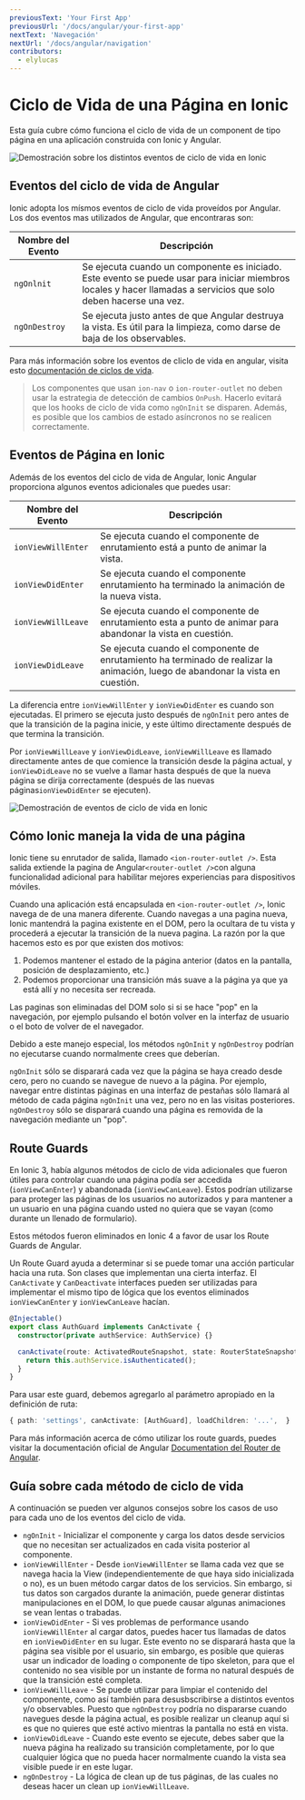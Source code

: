 ```yaml
---
previousText: 'Your First App'
previousUrl: '/docs/angular/your-first-app'
nextText: 'Navegación'
nextUrl: '/docs/angular/navigation'
contributors:
  - elylucas
---
```


# Ciclo de Vida de una Página en Ionic

Esta guía cubre cómo funciona el ciclo de vida de un component de tipo página en una aplicación construida con Ionic y Angular.

![Demostración sobre los distintos eventos de ciclo de vida en Ionic](/docs/assets/img/guides/lifecycle/ioniclifecycle.png)

## Eventos del ciclo de vida de Angular

Ionic adopta los mísmos eventos de ciclo de vida proveídos por Angular. Los dos eventos mas utilizados de Angular, que encontraras son:

| Nombre del Evento | Descripción                                                                                                                                                       |
| ----------------- | ----------------------------------------------------------------------------------------------------------------------------------------------------------------- |
| `ngOnlnit`        | Se ejecuta cuando un componente es iniciado. Este evento se puede usar para iniciar miembros locales y hacer llamadas a servicios que solo deben hacerse una vez. |
| `ngOnDestroy`     | Se ejecuta justo antes de que Angular destruya la vista. Es útil para la limpieza, como darse de baja de los observables.                                         |


Para más información sobre los eventos de cliclo de vida en angular, visita esto [documentación de ciclos de vida](https://angular.io/guide/lifecycle-hooks).

> Los componentes que usan `ion-nav` o `ion-router-outlet` no deben usar la estrategia de detección de cambios `OnPush`. Hacerlo evitará que los hooks de ciclo de vida como `ngOnInit` se disparen. Además, es posible que los cambios de estado asíncronos no se realicen correctamente.

## Eventos de Página en Ionic

Además de los eventos del ciclo de vida de Angular, Ionic Angular proporciona algunos eventos adicionales que puedes usar:

| Nombre del Evento  | Descripción                                                                                                                     |
| ------------------ | ------------------------------------------------------------------------------------------------------------------------------- |
| `ionViewWillEnter` | Se ejecuta cuando el componente de enrutamiento está a punto de animar la vista.                                                |
| `ionViewDidEnter`  | Se ejecuta cuando el componente enrutamiento ha terminado la animación de la nueva vista.                                       |
| `ionViewWillLeave` | Se ejecuta cuando el componente de enrutamiento esta a punto de animar para abandonar la vista en cuestión.                     |
| `ionViewDidLeave`  | Se ejecuta cuando el componente de enrutamiento ha terminado de realizar la animación, luego de abandonar la vista en cuestión. |


La diferencia entre `ionViewWillEnter` y `ionViewDidEnter` es cuando son ejecutadas. El primero se ejecuta justo después de `ngOnInit` pero antes de que la transición de la pagina inicie, y este último directamente después de que termina la transición.

Por `ionViewWillLeave` y `ionViewDidLeave`, `ionViewWillLeave` es llamado directamente antes de que comience la transición desde la página actual, y `ionViewDidLeave` no se vuelve a llamar hasta después de que la nueva página se dirija correctamente (después de las nuevas páginas`ionViewDidEnter` se ejecuten).

![Demostración de eventos de ciclo de vida en Ionic](/docs/assets/img/guides/lifecycle/ioniclifecycle.gif)

## Cómo Ionic maneja la vida de una página

Ionic tiene su enrutador de salida, llamado `<ion-router-outlet />`. Esta salida extiende la pagina de Angular`<router-outlet />`con alguna funcionalidad adicional para habilitar mejores experiencias para dispositivos móviles.

Cuando una aplicación está encapsulada en `<ion-router-outlet />`, Ionic navega de de una manera diferente. Cuando navegas a una pagina nueva, Ionic mantendrá la pagina existente en el DOM, pero la ocultara de tu vista y procederá a ejecutar la transición de la nueva pagina. La razón por la que hacemos esto es por que existen dos motivos:

1) Podemos mantener el estado de la página anterior (datos en la pantalla, posición de desplazamiento, etc.)   
2) Podemos proporcionar una transición más suave a la página ya que ya está allí y no necesita ser recreada.

Las paginas son eliminadas del DOM solo si si se hace "pop" en la navegación, por ejemplo pulsando el botón volver en la interfaz de usuario o el boto de volver de el navegador.

Debido a este manejo especial, los métodos `ngOnInit` y `ngOnDestroy` podrían no ejecutarse cuando normalmente crees que deberían.

`ngOnInit` sólo se disparará cada vez que la página se haya creado desde cero, pero no cuando se navegue de nuevo a la página. Por ejemplo, navegar entre distintas páginas en una interfaz de pestañas sólo llamará al método de cada página `ngOnInit` una vez, pero no en las visitas posteriores. `ngOnDestroy` sólo se disparará cuando una página es removida de la navegación mediante un "pop".

## Route Guards

En Ionic 3, había algunos métodos de ciclo de vida adicionales que fueron útiles para controlar cuando una página podía ser accedida (`ionViewCanEnter`) y abandonada (`ionViewCanLeave`). Estos podrían utilizarse para proteger las páginas de los usuarios no autorizados y para mantener a un usuario en una página cuando usted no quiera que se vayan (como durante un llenado de formulario).

Estos métodos fueron eliminados en Ionic 4 a favor de usar los Route Guards de Angular.

Un Route Guard ayuda a determinar si se puede tomar una acción particular hacia una ruta. Son clases que implementan una cierta interfaz. El ` CanActivate ` y `CanDeactivate` interfaces pueden ser utilizadas para implementar el mismo tipo de lógica que los eventos eliminados `ionViewCanEnter` y `ionViewCanLeave` hacían.

```typescript
@Injectable()
export class AuthGuard implements CanActivate {
  constructor(private authService: AuthService) {}

  canActivate(route: ActivatedRouteSnapshot, state: RouterStateSnapshot) {
    return this.authService.isAuthenticated();
  }
}
```

Para usar este guard, debemos agregarlo al parámetro apropiado en la definición de ruta:

```typescript
{ path: 'settings', canActivate: [AuthGuard], loadChildren: '...',  }
```

Para más información acerca de cómo utilizar los route guards, puedes visitar la documentación oficial de Angular [Documentation del Router de Angular](https://angular.io/guide/router).

## Guía sobre cada método de ciclo de vida

A continuación se pueden ver algunos consejos sobre los casos de uso para cada uno de los eventos del ciclo de vida.

- `ngOnInit` - Inicializar el componente y carga los datos desde servicios que no necesitan ser actualizados en cada visita posterior al componente.
- `ionViewWillEnter` - Desde `ionViewWillEnter` se llama cada vez que se navega hacia la View (independientemente de que haya sido inicializada o no), es un buen método cargar datos de los servicios. Sin embargo, si tus datos son cargados durante la animación, puede generar distintas manipulaciones en el DOM, lo que puede causar algunas animaciones se vean lentas o trabadas.
- `ionViewDidEnter` - Si ves problemas de performance usando `ionViewWillEnter` al cargar datos, puedes hacer tus llamadas de datos en `ionViewDidEnter` en su lugar. Este evento no se disparará hasta que la página sea visible por el usuario, sin embargo, es posible que quieras usar un indicador de loading o componente de tipo skeleton, para que el contenido no sea visible por un instante de forma no natural después de que la transición esté completa.
- `ionViewWillLeave` - Se puede utilizar para limpiar el contenido del componente, como así también para desusbscribirse a distintos eventos y/o observables. Puesto que `ngOnDestroy` podría no dispararse cuando navegues desde la página actual, es posible realizar un cleanup aquí si es que no quieres que esté activo mientras la pantalla no está en vista.
- `ionViewDidLeave` - Cuando este evento se ejecute, debes saber que la nueva página ha realizado su transición completamente, por lo que cualquier lógica que no pueda hacer normalmente cuando la vista sea visible puede ir en este lugar.
- `ngOnDestroy` - La lógica de clean up de tus páginas, de las cuales no deseas hacer un clean up `ionViewWillLeave`.